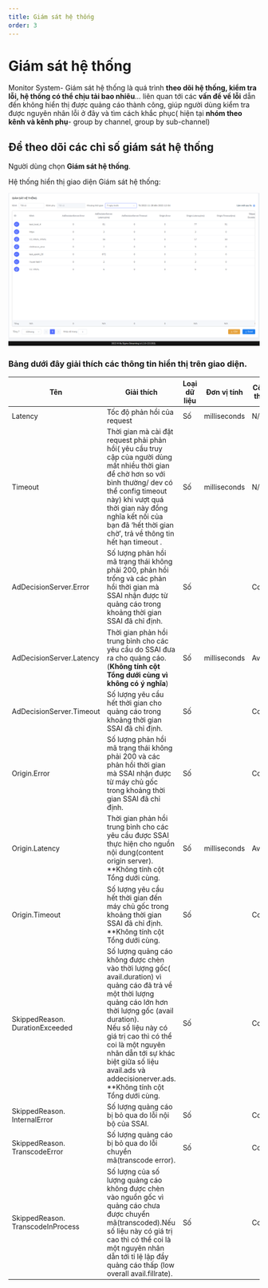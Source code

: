 ```yaml
---
title: Giám sát hệ thống
order: 3
---
```

# Giám sát hệ thống
Monitor System- Giám sát hệ thống là quá trình **theo dõi hệ thống, kiểm tra lỗi, hệ thống có thể chịu tải bao nhiêu**…  liên quan tới các **vấn đề về lỗi** dẫn đến không hiển thị được quảng cáo thành công, giúp người dùng kiểm tra được nguyên nhân lỗi ở đây và tìm cách khắc phục( hiện tại **nhóm theo kênh và kênh phụ**- group by channel, group by sub-channel)

## Để theo dõi các chỉ số giám sát hệ thống

Người dùng chọn **Giám sát hệ thống**.

Hệ thống hiển thị giao diện Giám sát hệ thống:

![](../image/ui-monitor-system.png)

### Bảng dưới đây giải thích các thông tin hiển thị trên giao diện.


| Tên                               | Giải thích                                                   | Loại dữ liệu | Đơn vị tính  | Công thức |
| --------------------------------- | ------------------------------------------------------------ | ------------ | ------------ | --------- |
| Latency                           | Tốc độ phản hồi của request                                  | Số           | milliseconds | N/A       |
| Timeout                           | Thời gian mà cài đặt request phải phản hồi( yêu cầu truy cập của người dùng mất nhiều thời gian để chờ hơn so với bình thường/  dev có thể config timeout này) khi vượt quá thời gian này đồng nghĩa kết nối của bạn đã ‘hết thời gian chờ’, trả về thông tin hết hạn timeout . | Số           | milliseconds | N/A       |
| AdDecisionServer.Error            | Số lượng phản hồi mã trạng thái không phải 200, phản hồi trống và các phản hồi thời gian mà SSAI nhận được từ quảng cáo trong khoảng thời gian SSAI đã chỉ định. | Số           |              | Count     |
| AdDecisionServer.Latency          | Thời gian phản hồi trung bình cho các yêu cầu do SSAI đưa ra cho quảng cáo.<br />(**Không tính cột Tổng dưới cùng vì không có ý nghĩa**) | Số           | milliseconds | Avg       |
| AdDecisionServer.Timeout          | Số lượng yêu cầu hết thời gian cho quảng cáo trong khoảng thời gian SSAI đã chỉ định. | Số           |              | Count     |
| Origin.Error                      | Số lượng phản hồi mã trạng thái không phải 200 và các phản hồi thời gian mà SSAI nhận được từ máy chủ gốc trong khoảng thời gian SSAI đã chỉ định. | Số           |              | Count     |
| Origin.Latency                    | Thời gian phản hồi trung bình cho các yêu cầu được SSAI thực hiện cho nguồn nội dung(content origin server).<br />**Không tính cột Tổng dưới cùng. | Số           | milliseconds | Avg       |
| Origin.Timeout                    | Số lượng yêu cầu hết thời gian đến máy chủ gốc trong khoảng thời gian SSAI đã chỉ định.<br />**Không tính cột Tổng dưới cùng. | Số           |              | Count     |
| SkippedReason. DurationExceeded   | Số lượng quảng cáo không được chèn vào thời lượng gốc( avail.duration) vì quảng cáo đã trả về một thời lượng quảng cáo lớn hơn thời lượng gốc (avail duration). <br />Nếu số liệu này có giá trị cao thì có thể coi là một nguyên nhân dẫn tới sự khác biệt giữa số liệu avail.ads và addecisionerver.ads.<br />**Không tính cột Tổng dưới cùng. | Số           |              | Count     |
| SkippedReason. InternalError      | Số lượng quảng cáo bị bỏ qua do lỗi nội bộ của SSAI.         | Số           |              | Count     |
| SkippedReason. TranscodeError     | Số lượng quảng cáo bị bỏ qua do lỗi chuyển mã(transcode error). | Số           |              | Count     |
| SkippedReason. TranscodeInProcess | Số lượng của số lượng quảng cáo không được chèn vào nguồn gốc vì quảng cáo chưa được chuyển mã(transcoded).Nếu số liệu này có giá trị cao thì có thể coi là một nguyên nhân dẫn tới tỉ lệ lập đầy quảng cáo thấp (low overall avail.fillrate). | Số           |              | Count     |






